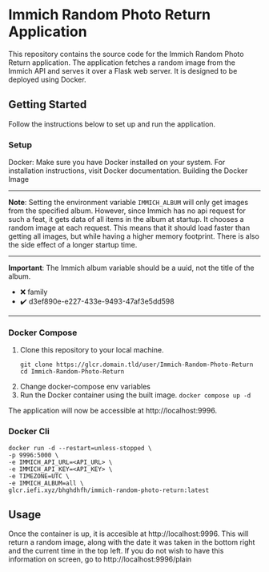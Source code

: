 # Immich Random Photo Return Application
This repository contains the source code for the Immich Random Photo Return application. The application fetches a random image from the Immich API and serves it over a Flask web server. It is designed to be deployed using Docker.

## Getting Started
Follow the instructions below to set up and run the application.

### Setup
Docker: Make sure you have Docker installed on your system. For installation instructions, visit Docker documentation.
Building the Docker Image

***
**Note**: Setting the environment variable `IMMICH_ALBUM` will only get images from the specified album. However, since Immich has no api request for such a feat, it gets data of all items in the album at startup. It chooses a random image at each request. This means that it should load faster than getting all images, but while having a higher memory footprint. There is also the side effect of a longer startup time.
***
**Important**: The Immich album variable should be a uuid, not the title of the album. 
- :x: family
- :heavy_check_mark: d3ef890e-e227-433e-9493-47af3e5dd598
***

### Docker Compose
1. Clone this repository to your local machine.
    ```shell
    git clone https://glcr.domain.tld/user/Immich-Random-Photo-Return
    cd Immich-Random-Photo-Return
    ```
2. Change docker-compose env variables
3. Run the Docker container using the built image.
    `docker compose up -d`

The application will now be accessible at http://localhost:9996.
### Docker Cli
```
docker run -d --restart=unless-stopped \
-p 9996:5000 \
-e IMMICH_API_URL=<API_URL> \
-e IMMICH_API_KEY=<API_KEY> \
-e TIMEZONE=UTC \
-e IMMICH_ALBUM=all \
glcr.iefi.xyz/bhghdhfh/immich-random-photo-return:latest
```
## Usage
Once the container is up, it is accesible at http://localhost:9996. This will return a random image, along with the date it was taken in the bottom right and the current time in the top left. If you do not wish to have this information on screen, go to http://localhost:9996/plain